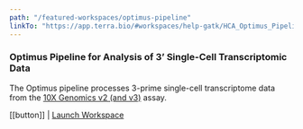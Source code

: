 ```yaml
---
path: "/featured-workspaces/optimus-pipeline"
linkTo: "https://app.terra.bio/#workspaces/help-gatk/HCA_Optimus_Pipeline"
---
```


### Optimus Pipeline for Analysis of 3’ Single-Cell Transcriptomic Data

The Optimus pipeline processes 3-prime single-cell transcriptome data from the [10X Genomics v2 (and v3)](https://www.10xgenomics.com/solutions/single-cell) assay.

[[button]]
| [Launch Workspace](https://app.terra.bio/#workspaces/help-gatk/HCA_Optimus_Pipeline)
